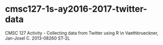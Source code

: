 # cmsc127-1s-ay2016-2017-twitter-data
CMSC 127 Activity - Collecting data from Twitter using R \n
Vaethbrueckner, Jan-Josel C. 
2013-08260
ST-2L
